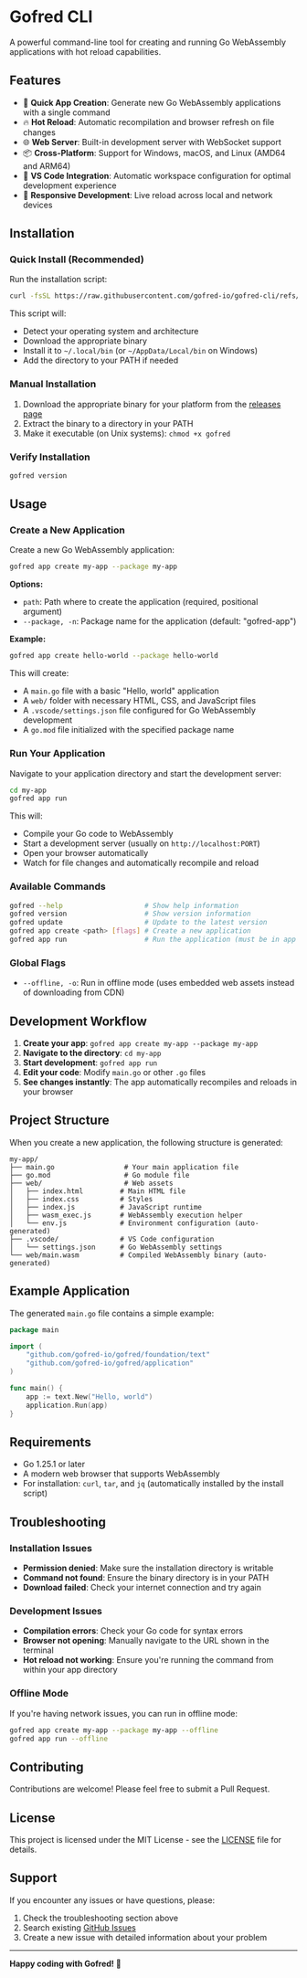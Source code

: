 # Gofred CLI

A powerful command-line tool for creating and running Go WebAssembly applications with hot reload capabilities.

## Features

- 🚀 **Quick App Creation**: Generate new Go WebAssembly applications with a single command
- 🔥 **Hot Reload**: Automatic recompilation and browser refresh on file changes
- 🌐 **Web Server**: Built-in development server with WebSocket support
- 📦 **Cross-Platform**: Support for Windows, macOS, and Linux (AMD64 and ARM64)
- 🔧 **VS Code Integration**: Automatic workspace configuration for optimal development experience
- 📱 **Responsive Development**: Live reload across local and network devices

## Installation

### Quick Install (Recommended)

Run the installation script:

```bash
curl -fsSL https://raw.githubusercontent.com/gofred-io/gofred-cli/refs/heads/master/install.sh | bash
```

This script will:
- Detect your operating system and architecture
- Download the appropriate binary
- Install it to `~/.local/bin` (or `~/AppData/Local/bin` on Windows)
- Add the directory to your PATH if needed

### Manual Installation

1. Download the appropriate binary for your platform from the [releases page](https://github.com/gofred-io/gofred-cli/releases)
2. Extract the binary to a directory in your PATH
3. Make it executable (on Unix systems): `chmod +x gofred`

### Verify Installation

```bash
gofred version
```

## Usage

### Create a New Application

Create a new Go WebAssembly application:

```bash
gofred app create my-app --package my-app
```

**Options:**
- `path`: Path where to create the application (required, positional argument)
- `--package, -n`: Package name for the application (default: "gofred-app")

**Example:**
```bash
gofred app create hello-world --package hello-world
```

This will create:
- A `main.go` file with a basic "Hello, world" application
- A `web/` folder with necessary HTML, CSS, and JavaScript files
- A `.vscode/settings.json` file configured for Go WebAssembly development
- A `go.mod` file initialized with the specified package name

### Run Your Application

Navigate to your application directory and start the development server:

```bash
cd my-app
gofred app run
```

This will:
- Compile your Go code to WebAssembly
- Start a development server (usually on `http://localhost:PORT`)
- Open your browser automatically
- Watch for file changes and automatically recompile and reload

### Available Commands

```bash
gofred --help                    # Show help information
gofred version                   # Show version information
gofred update                    # Update to the latest version
gofred app create <path> [flags] # Create a new application
gofred app run                   # Run the application (must be in app directory)
```

### Global Flags

- `--offline, -o`: Run in offline mode (uses embedded web assets instead of downloading from CDN)

## Development Workflow

1. **Create your app**: `gofred app create my-app --package my-app`
2. **Navigate to the directory**: `cd my-app`
3. **Start development**: `gofred app run`
4. **Edit your code**: Modify `main.go` or other `.go` files
5. **See changes instantly**: The app automatically recompiles and reloads in your browser

## Project Structure

When you create a new application, the following structure is generated:

```
my-app/
├── main.go                 # Your main application file
├── go.mod                  # Go module file
├── web/                    # Web assets
│   ├── index.html         # Main HTML file
│   ├── index.css          # Styles
│   ├── index.js           # JavaScript runtime
│   ├── wasm_exec.js       # WebAssembly execution helper
│   └── env.js             # Environment configuration (auto-generated)
├── .vscode/               # VS Code configuration
│   └── settings.json      # Go WebAssembly settings
└── web/main.wasm          # Compiled WebAssembly binary (auto-generated)
```

## Example Application

The generated `main.go` file contains a simple example:

```go
package main

import (
    "github.com/gofred-io/gofred/foundation/text"
    "github.com/gofred-io/gofred/application"
)

func main() {
    app := text.New("Hello, world")
    application.Run(app)
}
```

## Requirements

- Go 1.25.1 or later
- A modern web browser that supports WebAssembly
- For installation: `curl`, `tar`, and `jq` (automatically installed by the install script)

## Troubleshooting

### Installation Issues

- **Permission denied**: Make sure the installation directory is writable
- **Command not found**: Ensure the binary directory is in your PATH
- **Download failed**: Check your internet connection and try again

### Development Issues

- **Compilation errors**: Check your Go code for syntax errors
- **Browser not opening**: Manually navigate to the URL shown in the terminal
- **Hot reload not working**: Ensure you're running the command from within your app directory

### Offline Mode

If you're having network issues, you can run in offline mode:

```bash
gofred app create my-app --package my-app --offline
gofred app run --offline
```

## Contributing

Contributions are welcome! Please feel free to submit a Pull Request.

## License

This project is licensed under the MIT License - see the [LICENSE](LICENSE) file for details.

## Support

If you encounter any issues or have questions, please:
1. Check the troubleshooting section above
2. Search existing [GitHub Issues](https://github.com/gofred-io/gofred-cli/issues)
3. Create a new issue with detailed information about your problem

---

**Happy coding with Gofred! 🚀**
